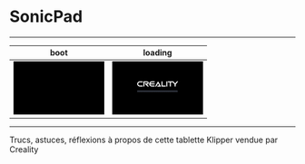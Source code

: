 # SonicPad

---
| boot | loading |
|:-------------------------:|:-------------------------:|
| ![Boot](./Images/boot.gif) | ![Chargement…](./Images/loading.gif) |
---
Trucs, astuces, réflexions à propos de cette tablette Klipper vendue par Creality 
